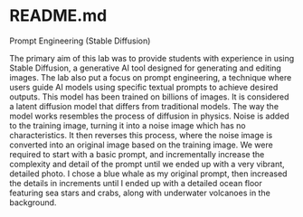 # README.md

Prompt Engineering (Stable Diffusion)

The primary aim of this lab was to provide students with experience in using Stable Diffusion, a generative AI tool designed for generating and editing images. The lab also put a focus on prompt engineering, a technique where users guide AI models using specific textual prompts to achieve desired outputs. This model has been trained on billions of images. It is considered a latent diffusion model that differs from traditional models. The way the model works resembles the process of diffusion in physics. Noise is added to the training image, turning it into a noise image which has no characteristics. It then reverses this process, where the noise image is converted into an original image based on the training image. We were required to start with a basic prompt, and incrementally increase the complexity and detail of the prompt until we ended up with a very vibrant, detailed photo. I chose a blue whale as my original prompt, then increased the details in increments until I ended up with a detailed ocean floor featuring sea stars and crabs, along with underwater volcanoes in the background.
